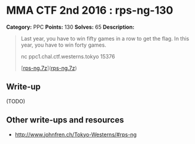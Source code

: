 # MMA CTF 2nd 2016 : rps-ng-130

**Category:** PPC
**Points:** 130
**Solves:** 65
**Description:**

> Last year, you have to win fifty games in a row to get the flag. In this year, you have to win forty games.
>
>
> nc ppc1.chal.ctf.westerns.tokyo 15376
>
> [[rps-ng.7z](./rps-ng.7z)]([rps-ng.7z](./rps-ng.7z))


## Write-up

(TODO)

## Other write-ups and resources

* http://www.johnfren.ch/Tokyo-Westerns/#rps-ng
